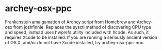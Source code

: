# archey-osx-ppc
Frankenstein amalgamation of Archey script from Homebrew and Archey-osx from joshfinnie. Replaces the sysctl method of discovering CPU type and speed, instead uses hwprefs utility included with Xcode. As such, it requires Xcode to be installed. If you are running a seriously ancient version of OS X, and/or do not have Xcode installed, try archey-osx-ppc-nox.
